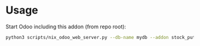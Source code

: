 # Usage

Start Odoo including this addon (from repo root):

```bash
python3 scripts/nix_odoo_web_server.py --db-name mydb --addon stock_putaway_product_template
```
